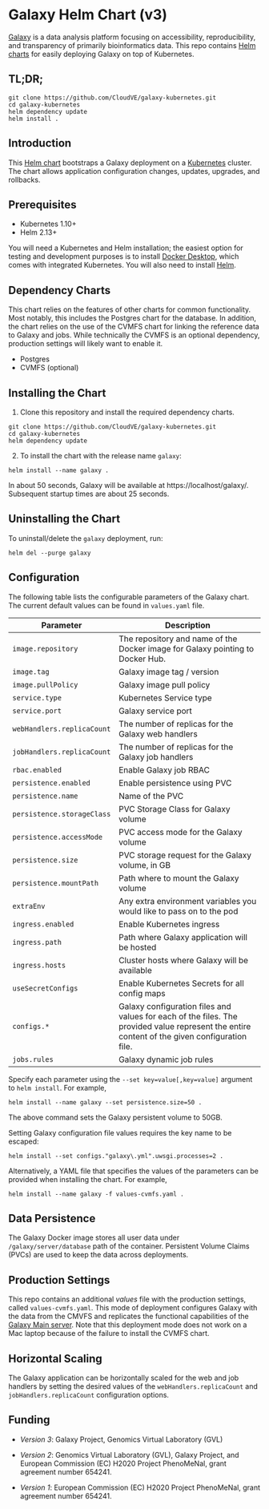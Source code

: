 # Galaxy Helm Chart (v3)

[Galaxy](https://galaxyproject.org/) is a data analysis platform focusing on
accessibility, reproducibility, and transparency of primarily bioinformatics
data. This repo contains [Helm charts](https://helm.sh/) for easily deploying
Galaxy on top of Kubernetes.

## TL;DR;

```console
git clone https://github.com/CloudVE/galaxy-kubernetes.git
cd galaxy-kubernetes
helm dependency update
helm install .
```

## Introduction

This [Helm chart]() bootstraps a Galaxy deployment on a
[Kubernetes](https://kubernetes.io/) cluster. The chart allows application
configuration changes, updates, upgrades, and rollbacks.

## Prerequisites

- Kubernetes 1.10+
- Helm 2.13+

You will need a Kubernetes and Helm installation; the easiest option for
testing and development purposes is to install
[Docker Desktop](https://www.docker.com/products/docker-desktop), which comes
with integrated Kubernetes. You will also need to install
[Helm](https://github.com/helm/helm#install).

## Dependency Charts

This chart relies on the features of other charts for common functionality.
Most notably, this includes the Postgres chart for the database. In addition,
the chart relies on the use of the CVMFS chart for linking the reference data
to Galaxy and jobs. While technically the CVMFS is an optional dependency,
production settings will likely want to enable it.

- Postgres
- CVMFS (optional)

## Installing the Chart

1. Clone this repository and install the required dependency charts.
```console
git clone https://github.com/CloudVE/galaxy-kubernetes.git
cd galaxy-kubernetes
helm dependency update
```

2. To install the chart with the release name `galaxy`:
```console
helm install --name galaxy .
```
In about 50 seconds, Galaxy will be available at https://localhost/galaxy/.
Subsequent startup times are about 25 seconds.

## Uninstalling the Chart

To uninstall/delete the `galaxy` deployment, run:

```console
helm del --purge galaxy
```

## Configuration

The following table lists the configurable parameters of the Galaxy chart. The
current default values can be found in `values.yaml` file.

| Parameter                              | Description                                                                                                                                   |
|----------------------------------------|-----------------------------------------------------------------------------------------------------------------------------------------------|
| `image.repository`                     | The repository and name of the Docker image for Galaxy pointing to Docker Hub.                                                                |
| `image.tag`                            | Galaxy image tag / version                                                                                                                    |
| `image.pullPolicy`                     | Galaxy image pull policy                                                                                                                      |
| `service.type`                         | Kubernetes Service type                                                                                                                       |
| `service.port`                         | Galaxy service port                                                                                                                           |
| `webHandlers.replicaCount`             | The number of replicas for the Galaxy web handlers                                                                                            |
| `jobHandlers.replicaCount`             | The number of replicas for the Galaxy job handlers                                                                                            |
| `rbac.enabled`                         | Enable Galaxy job RBAC                                                                                                                        |
| `persistence.enabled`                  | Enable persistence using PVC                                                                                                                  |
| `persistence.name`                     | Name of the PVC                                                                                                                               |
| `persistence.storageClass`             | PVC Storage Class for Galaxy volume                                                                                                           |
| `persistence.accessMode`               | PVC access mode for the Galaxy volume                                                                                                         |
| `persistence.size`                     | PVC storage request for the Galaxy volume, in GB                                                                                              |
| `persistence.mountPath`                | Path where to mount the Galaxy volume                                                                                                         |
| `extraEnv     `                        | Any extra environment variables you would like to pass on to the pod                                                                          |
| `ingress.enabled`                      | Enable Kubernetes ingress                                                                                                                     |
| `ingress.path`                         | Path where Galaxy application will be hosted                                                                                                  |
| `ingress.hosts`                        | Cluster hosts where Galaxy will be available                                                                                                  |
| `useSecretConfigs`                     | Enable Kubernetes Secrets for all config maps                                                                                                 |
| `configs.*`                            | Galaxy configuration files and values for each of the files. The provided value represent the entire content of the given configuration file. |
| `jobs.rules`                           | Galaxy dynamic job rules                                                                                                                      |

Specify each parameter using the `--set key=value[,key=value]` argument to
`helm install`. For example,

```console
helm install --name galaxy --set persistence.size=50 .
```

The above command sets the Galaxy persistent volume to 50GB.

Setting Galaxy configuration file values requires the key name to be escaped:

```
helm install --set configs."galaxy\.yml".uwsgi.processes=2 .
```

Alternatively, a YAML file that specifies the values of the parameters can be
provided when installing the chart. For example,

```console
helm install --name galaxy -f values-cvmfs.yaml .
```

## Data Persistence

The Galaxy Docker image stores all user data under `/galaxy/server/database`
path of the container. Persistent Volume Claims (PVCs) are used to keep the
data across deployments.

## Production Settings

This repo contains an additional _values_ file with the production settings,
called `values-cvmfs.yaml`. This mode of deployment configures Galaxy
with the data from the CMVFS and replicates the functional capabilities of the
[Galaxy Main server](usegalaxy.org). Note that this deployment mode does not
work on a Mac laptop because of the failure to install the CVMFS chart.

## Horizontal Scaling

The Galaxy application can be horizontally scaled for the web and job handlers
by setting the desired values of the `webHandlers.replicaCount` and
`jobHandlers.replicaCount` configuration options.

## Funding

- _Version 3_: Galaxy Project, Genomics Virtual Laboratory (GVL)

- _Version 2_: Genomics Virtual Laboratory (GVL), Galaxy Project, and European
  Commission (EC) H2020 Project PhenoMeNal, grant agreement number 654241.

- _Version 1_: European Commission (EC) H2020 Project PhenoMeNal, grant
  agreement number 654241.
